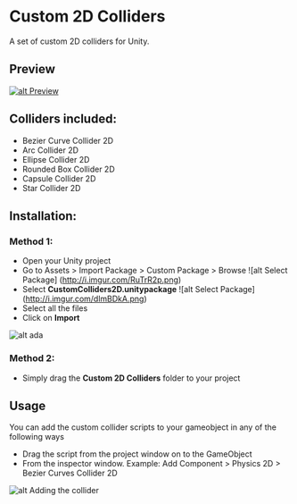 # Custom 2D Colliders
A set of custom 2D colliders for Unity.

## Preview
[![alt Preview](http://i.imgur.com/jbxKI0x.png)](https://www.youtube.com/watch?v=v6FlvXqluYA&list=PLuCGxF1wPog7dYSQ3B8p1gvzBBMp7xsAQ)

## Colliders included:
* Bezier Curve Collider 2D
* Arc Collider 2D
* Ellipse Collider 2D
* Rounded Box Collider 2D
* Capsule Collider 2D
* Star Collider 2D


## Installation:
### Method 1:

- Open your Unity project
- Go to Assets > Import Package > Custom Package > Browse ![alt Select Package] (http://i.imgur.com/RuTrR2p.png)
- Select **CustomColliders2D.unitypackage** ![alt Select Package] (http://i.imgur.com/dlmBDkA.png)
- Select all the files
- Click on **Import** 
 
![alt ada](http://i.imgur.com/75F7dCt.png)


### Method 2:

- Simply drag the **Custom 2D Colliders** folder to your project

## Usage

You can add the custom collider scripts to your gameobject in any of the following ways

- Drag the script from the project window on to the GameObject
- From the inspector window. Example: Add Component > Physics 2D > Bezier Curves Collider 2D

![alt Adding the collider](http://i.imgur.com/aC4wSzt.jpg)
